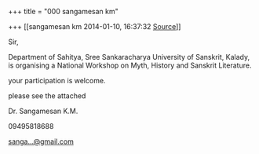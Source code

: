 +++
title = "000 sangamesan km"

+++
[[sangamesan km	2014-01-10, 16:37:32 [Source](https://groups.google.com/g/samskrita/c/-YWklYwN4rc)]]



  

Sir,

  

Department of Sahitya, Sree Sankaracharya University of Sanskrit, Kalady, is organising a National Workshop on Myth, History and Sanskrit Literature.

your participation is welcome.

  

please see the attached

  

Dr. Sangamesan K.M.

09495818688

[sanga...@gmail.com]()

